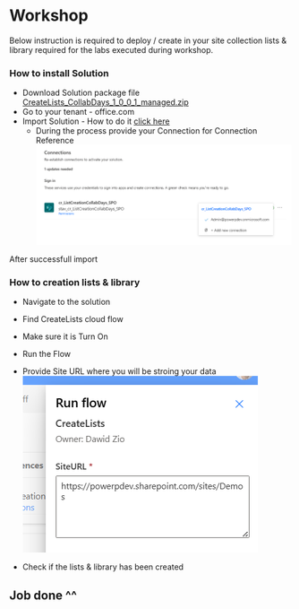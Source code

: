 # Workshop

Below instruction is required to deploy / create in your site collection lists & library required for the labs executed during workshop.


### How to install Solution

* Download Solution package file <a href="/CollabDaysWorkshop/Assets/CreateLists_CollabDays_1_0_0_1_managed.zip"> CreateLists_CollabDays_1_0_0_1_managed.zip</a>
* Go to your tenant - office.com
* Import Solution - How to do it [click here](https://learn.microsoft.com/en-us/power-apps/maker/data-platform/import-update-export-solutions)
    * During the process provide your Connection for Connection Reference
    ![Adding connection references](https://github.com/365CornerDavid/PowerPlatform/blob/master/CollabDaysWorkshop/Images/Screenshot%202025-05-15%20130853.png "Adding connection references")
      
After successfull import

### How to creation lists & library
* Navigate to the solution
* Find CreateLists cloud flow
* Make sure it is Turn On
* Run the Flow
* Provide Site URL where you will be stroing your data
  ![Adding site url](https://github.com/365CornerDavid/PowerPlatform/blob/master/CollabDaysWorkshop/Images/Screenshot%202025-05-15%20132146.png "Adding site url")

* Check if the lists & library has been created


## Job done ^^






